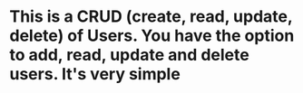 # This is a CRUD (create, read, update, delete) of Users. You have the option to add, read, update and delete users. It's very simple 
